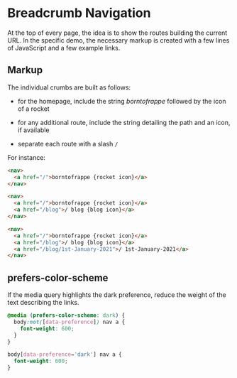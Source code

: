# Breadcrumb Navigation

At the top of every page, the idea is to show the routes building the current URL. In the specific demo, the necessary markup is created with a few lines of JavaScript and a few example links.

## Markup

The individual crumbs are built as follows:

- for the homepage, include the string _borntofrappe_ followed by the icon of a rocket

- for any additional route, include the string detailing the path and an icon, if available

- separate each route with a slash `/`

For instance:

```html
<nav>
  <a href="/">borntofrappe {rocket icon}</a>
</nav>
```

```html
<nav>
  <a href="/">borntofrappe {rocket icon}</a>
  <a href="/blog">/ blog {blog icon}</a>
</nav>
```

```html
<nav>
  <a href="/">borntofrappe {rocket icon}</a>
  <a href="/blog">/ blog {blog icon}</a>
  <a href="/blog/1st-January-2021">/ 1st-January-2021</a>
</nav>
```

## prefers-color-scheme

If the media query highlights the dark preference, reduce the weight of the text describing the links.

```css
@media (prefers-color-scheme: dark) {
  body:not([data-preference]) nav a {
    font-weight: 600;
  }
}

body[data-preference='dark'] nav a {
  font-weight: 600;
}
```
